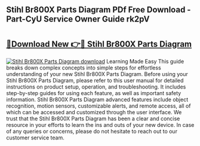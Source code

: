 ## Stihl Br800X Parts Diagram PDf Free Download - Part-CyU Service Owner Guide rk2pV

# <h2><a href="http://dfltqa.blite.top/?on=Stihl+Br800X+Parts+Diagram">🔗Download New 👉🔴 Stihl Br800X Parts Diagram</a></h2>

[![Stihl Br800X Parts Diagram download](https://i.imgur.com/lujVjoI.png)](http://dfltqa.blite.top/?on=Stihl+Br800X+Parts+Diagram)
Learning Made Easy This guide breaks down complex concepts into simple steps for effortless understanding of your new Stihl Br800X Parts Diagram. Before using your Stihl Br800X Parts Diagram, please refer to this user manual for detailed instructions on product setup, operation, and troubleshooting. It includes step-by-step guides for using each feature, as well as important safety information. Stihl Br800X Parts Diagram advanced features include object recognition, motion sensors, customizable alerts, and remote access, all of which can be accessed and customized through the user interface. We trust that the Stihl Br800X Parts Diagram has been a clear and concise resource in your efforts to learn the ins and outs of your new device. In case of any queries or concerns, please do not hesitate to reach out to our customer service team.

